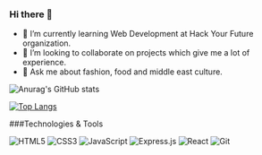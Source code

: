 ### Hi there 👋

- 🌱 I’m currently learning Web Development at Hack Your Future organization.
- 👯 I’m looking to collaborate on projects which give me a lot of experience.
- 💬 Ask me about fashion, food and middle east culture.


<!--
**RanaAlkhoudari/RanaAlkhoudari** is a ✨ _special_ ✨ repository because its `README.md` (this file) appears on your GitHub profile.

Here are some ideas to get you started:

- 🔭 I’m currently working on ...
- 🌱 I’m currently learning Web Development at Hack Your Future.
- 👯 I’m looking to collaborate on projects which give me a lot of experience.
- 🤔 I’m looking for help with ...
- 💬 Ask me about fashion, food and middle east culture.
- 📫 How to reach me: ...
- 😄 Pronouns: ...
- ⚡ Fun fact: ...
- [![Anurag's GitHub stats](https://github-readme-stats.vercel.app/api?username=RanaAlkhoudari&show_icons=true&theme=radical&layout=compact&repo=github-readme-stats)](https://github.com/anuraghazra/github-readme-stats)
-->



![Anurag's GitHub stats](https://github-readme-stats.vercel.app/api?username=RanaAlkhoudari&show_icons=true&theme=radical)



[![Top Langs](https://github-readme-stats.vercel.app/api/top-langs/?username=RanaAlkhoudari)](https://github.com/anuraghazra/github-readme-stats)


###Technologies & Tools

<img alt="HTML5" src="https://img.shields.io/badge/html5%20-%23E34F26.svg?&style=for-the-badge&logo=html5&logoColor=white"/> <img alt="CSS3" src="https://img.shields.io/badge/css3%20-%231572B6.svg?&style=for-the-badge&logo=css3&logoColor=white"/> <img alt="JavaScript" src="https://img.shields.io/badge/javascript%20-%23323330.svg?&style=for-the-badge&logo=javascript&logoColor=%23F7DF1E"/> <img alt="Express.js" src="https://img.shields.io/badge/express.js%20-%23404d59.svg?&style=for-the-badge"/> <img alt="React" src="https://img.shields.io/badge/react%20-%2320232a.svg?&style=for-the-badge&logo=react&logoColor=%2361DAFB"/> <img alt="Git" src="https://img.shields.io/badge/git%20-%23F05033.svg?&style=for-the-badge&logo=git&logoColor=white"/>







